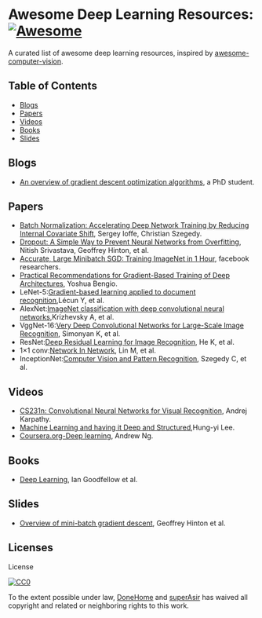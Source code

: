 
# Awesome Deep Learning Resources: [![Awesome](https://cdn.rawgit.com/sindresorhus/awesome/d7305f38d29fed78fa85652e3a63e154dd8e8829/media/badge.svg)](https://github.com/sindresorhus/awesome)

A curated list of awesome deep learning resources, inspired by [awesome-computer-vision](https://github.com/jbhuang0604/awesome-computer-vision).

## Table of Contents

 - [Blogs](#blogs)
 - [Papers](#papers)
 - [Videos](#videos)
 - [Books](#Books)
 - [Slides](#Slides)

## Blogs
 * [An overview of gradient descent optimization algorithms](http://sebastianruder.com/optimizing-gradient-descent/index.html#challenges), a PhD student.

## Papers
 * [Batch Normalization: Accelerating Deep Network Training by Reducing Internal Covariate Shift](https://arxiv.org/abs/1502.03167), Sergey Ioffe, Christian Szegedy.
 * [Dropout: A Simple Way to Prevent Neural Networks from Overfitting](https://www.cs.toronto.edu/~hinton/absps/JMLRdropout.pdf), Nitish Srivastava, Geoffrey Hinton, et al.
 * [Accurate, Large Minibatch SGD: Training ImageNet in 1 Hour](https://arxiv.org/abs/1706.02677), facebook researchers.
 * [Practical Recommendations for Gradient-Based Training of Deep Architectures](https://arxiv.org/abs/1206.5533), Yoshua Bengio.
 * LeNet-5:[Gradient-based learning applied to document recognition](http://yann.lecun.com/exdb/publis/pdf/lecun-01a.pdf),Lécun Y, et al.
 * AlexNet:[ImageNet classification with deep convolutional neural networks](https://papers.nips.cc/paper/4824-imagenet-classification-with-deep-convolutional-neural-networks.pdf),Krizhevsky A, et al.
 * VggNet-16:[Very Deep Convolutional Networks for Large-Scale Image Recognition](https://arxiv.org/pdf/1409.1556.pdf), Simonyan K, et al.
 * ResNet:[Deep Residual Learning for Image Recognition](https://arxiv.org/pdf/1512.03385.pdf), He K, et al.
 * 1×1 conv:[Network In Network](https://arxiv.org/pdf/1312.4400.pdf), Lin M, et al.
 * InceptionNet:[Computer Vision and Pattern Recognition](https://arxiv.org/pdf/1409.4842.pdf), Szegedy C, et al.

## Videos
 * [CS231n: Convolutional Neural Networks for Visual Recognition](http://vision.stanford.edu/teaching/cs231n/syllabus.html), Andrej Karpathy.
 * [Machine Learning and having it Deep and Structured](http://speech.ee.ntu.edu.tw/~tlkagk/courses_MLDS17.html),Hung-yi Lee.
 * [Coursera.org-Deep learning](https://www.coursera.org/specializations/deep-learning), Andrew Ng.

## Books
 * [Deep Learning](http://www.deeplearningbook.org/), Ian Goodfellow et al.

## Slides
 * [Overview of mini-batch gradient descent](http://www.cs.toronto.edu/~tijmen/csc321/slides/lecture_slides_lec6.pdf), Geoffrey Hinton et al.

## Licenses
License

[![CC0](http://i.creativecommons.org/p/zero/1.0/88x31.png)](http://creativecommons.org/publicdomain/zero/1.0/)

To the extent possible under law, [DoneHome](https://github.com/DoneHome) and [superAsir](https://github.com/JoeAsir) has waived all copyright and related or neighboring rights to this work.
